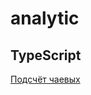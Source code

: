 # analytic

## TypeScript 
[Подсчёт чаевых](https://github.com/Saivel1/analytic/blob/main/tips_counter)
